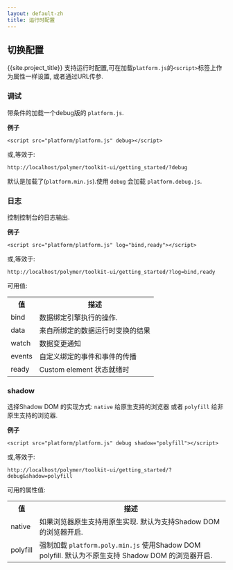 ```yaml
---
layout: default-zh
title: 运行时配置
---
```


## 切换配置

{{site.project_title}} 支持运行时配置,可在加载`platform.js`的`<script>`标签上作为属性一样设置, 或者通过URL传参.

### 调试

带条件的加载一个debug版的 `platform.js`.

**例子**

    <script src="platform/platform.js" debug></script>

或,等效于:

    http://localhost/polymer/toolkit-ui/getting_started/?debug

默认是加载了(`platform.min.js`).使用 `debug` 会加载 `platform.debug.js`.

### 日志

控制控制台的日志输出.

**例子**

    <script src="platform/platform.js" log="bind,ready"></script>

或,等效于:

    http://localhost/polymer/toolkit-ui/getting_started/?log=bind,ready

可用值:

<table class="table">
  <tr>
    <th>值</th><th>描述</th>
  </tr>
  <tr>
    <td>bind</td><td>数据绑定引擎执行的操作.</td>
  </tr>
  <tr>
    <td>data</td><td>来自所绑定的数据运行时变换的结果</td>
  </tr>
  <tr>
    <td>watch</td><td>数据变更通知</td>
  </tr>
  <tr>
    <td>events</td><td>自定义绑定的事件和事件的传播</td>
  </tr>
  <tr>
    <td>ready</td><td>Custom element 状态就绪时</td>
  </tr>
</table>

### shadow

选择Shadow DOM 的实现方式: `native` 给原生支持的浏览器 或者 `polyfill`
给非原生支持的浏览器.

**例子**

    <script src="platform/platform.js" debug shadow="polyfill"></script>

或,等效于:

    http://localhost/polymer/toolkit-ui/getting_started/?debug&shadow=polyfill


可用的属性值:

<table class="table">
  <tr>
    <th>值</th><th>描述</th>
  </tr>
  <tr>
    <td>native</td><td>如果浏览器原生支持用原生实现. 默认为支持Shadow DOM的浏览器开启.</td>
  </tr>
  <tr>
    <td>polyfill</td><td>强制加载 <code>platform.poly.min.js</code> 使用Shadow DOM polyfill. 默认为不原生支持 Shadow DOM 的浏览器开启.</td>
  </tr>
</table>

<!--
### eval

当值为 `true` 时, 组件脚本将使用`eval`执行而不是script标签注入的方式. 默认为 `false`.

例子:

    <script src="platform/platform.js" eval="true"></script>

  或

    http://localhost/polymer/toolkit-ui/getting_started/?eval

-->